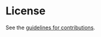 # License

See the
[guidelines for contributions](https://github.com/mprorock/draft-prorock-spice-cwt-traceability-claims/blob/main/CONTRIBUTING.md).
